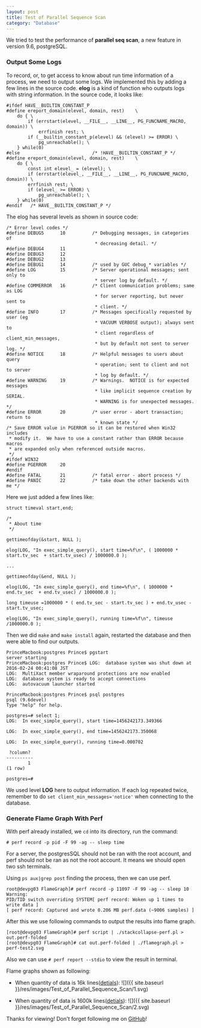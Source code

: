 ```yaml
---  
layout: post
title: Test of Parallel Sequence Scan
category: "Database"
---  
```


We tried to test the performance of **parallel seq scan**, a new feature in version 9.6, postgreSQL.




### Output Some Logs ###

To record, or, to get access to know about run time information of a process, we need to output some logs. We implemented this by adding a few lines in the source code.
**elog** is a kind of function who outputs logs with string information. In the source code, it looks like:

	#ifdef HAVE__BUILTIN_CONSTANT_P
	#define ereport_domain(elevel, domain, rest)	\
		do { \
			if (errstart(elevel, __FILE__, __LINE__, PG_FUNCNAME_MACRO, domain)) \
				errfinish rest; \
			if (__builtin_constant_p(elevel) && (elevel) >= ERROR) \
				pg_unreachable(); \
		} while(0)
	#else							/* !HAVE__BUILTIN_CONSTANT_P */
	#define ereport_domain(elevel, domain, rest)	\
		do { \
			const int elevel_ = (elevel); \
			if (errstart(elevel_, __FILE__, __LINE__, PG_FUNCNAME_MACRO, domain)) \
			errfinish rest; \
			if (elevel_ >= ERROR) \
				pg_unreachable(); \
		} while(0)
	#endif   /* HAVE__BUILTIN_CONSTANT_P */

The elog has several levels as shown in source code:

	/* Error level codes */
	#define DEBUG5		10			/* Debugging messages, in categories of
									 * decreasing detail. */
	#define DEBUG4		11
	#define DEBUG3		12
	#define DEBUG2		13
	#define DEBUG1		14			/* used by GUC debug_* variables */
	#define LOG			15			/* Server operational messages; sent only to
									 * server log by default. */
	#define COMMERROR	16			/* Client communication problems; same as LOG
									 * for server reporting, but never sent to
									 * client. */
	#define INFO		17			/* Messages specifically requested by user (eg
									 * VACUUM VERBOSE output); always sent to
									 * client regardless of client_min_messages,
									 * but by default not sent to server log. */
	#define NOTICE		18			/* Helpful messages to users about query
									 * operation; sent to client and not to server
									 * log by default. */
	#define WARNING		19			/* Warnings.  NOTICE is for expected messages
									 * like implicit sequence creation by SERIAL.
									 * WARNING is for unexpected messages. */
	#define ERROR		20			/* user error - abort transaction; return to
									 * known state */
	/* Save ERROR value in PGERROR so it can be restored when Win32 includes
	 * modify it.  We have to use a constant rather than ERROR because macros
	 * are expanded only when referenced outside macros.
	 */
	#ifdef WIN32
	#define PGERROR		20
	#endif
	#define FATAL		21			/* fatal error - abort process */
	#define PANIC		22			/* take down the other backends with me */

Here we just added a few lines like:

	struct timeval start,end; 

	/*
	 * About time
	 */

	gettimeofday(&start, NULL );

	elog(LOG, "In exec_simple_query(), start time=%f\n", ( 1000000 * start.tv_sec  + start.tv_usec) / 1000000.0 );

	...

	gettimeofday(&end, NULL );

	elog(LOG, "In exec_simple_query(), end time=%f\n", ( 1000000 * end.tv_sec  + end.tv_usec) / 1000000.0 );

	long timeuse =1000000 * ( end.tv_sec - start.tv_sec ) + end.tv_usec - start.tv_usec;

	elog(LOG, "In exec_simple_query(), running time=%f\n", timeuse /1000000.0 );

Then we did `make` and `make install` again, restarted the database and then were able to find our outputs.

	PrinceMacbook:postgres Prince$ pgstart
	server starting
	PrinceMacbook:postgres Prince$ LOG:  database system was shut down at 2016-02-24 00:41:08 JST
	LOG:  MultiXact member wraparound protections are now enabled
	LOG:  database system is ready to accept connections
	LOG:  autovacuum launcher started

	PrinceMacbook:postgres Prince$ psql postgres
	psql (9.6devel)
	Type "help" for help.

	postgres=# select 1;
	LOG:  In exec_simple_query(), start time=1456242173.349366
	
	LOG:  In exec_simple_query(), end time=1456242173.350068
	
	LOG:  In exec_simple_query(), running time=0.000702
	
	 ?column? 
	----------
	        1
	(1 row)

	postgres=#

We used level **LOG** here to output information. If each log repeated twice, remember to do `set client_min_messages='notice'` when connecting to the database.

### Generate Flame Graph With Perf ###

With perf already installed, we `cd` into its directory, run the command:

	# perf record -p pid -F 99 -ag -- sleep time

For a server, the postgresSQL should not be ran with the root account, and perf should not be ran as not the root account. It means we should open two ssh terminals.

Using `ps aux|grep post` finding the process, then we can use perf.

	root@devpg03 FlameGraph]# perf record -p 11097 -F 99 -ag -- sleep 10
	Warning:
	PID/TID switch overriding SYSTEM[ perf record: Woken up 1 times to write data ]
	[ perf record: Captured and wrote 0.206 MB perf.data (~9006 samples) ]

After this we use following commands to output the results into flame graph.

	[root@devpg03 FlameGraph]# perf script | ./stackcollapse-perf.pl > out.perf-folded
	[root@devpg03 FlameGraph]# cat out.perf-folded | ./flamegraph.pl > perf-test2.svg

Also we can use `# perf report --stdio` to view the result in terminal.

Flame graphs shown as following:

+ When quantity of data is 16k lines(<a href="http://princever.github.io/res/images/Test_of_Parallel_Sequence_Scan/1.svg">detials</a>):
![]({{ site.baseurl }}/res/images/Test_of_Parallel_Sequence_Scan/1.svg)

+ When quantity of data is 1600k lines(<a href="http://princever.github.io/res/images/Test_of_Parallel_Sequence_Scan/2.svg">detials</a>):
![]({{ site.baseurl }}/res/images/Test_of_Parallel_Sequence_Scan/2.svg)


Thanks for viewing! Don't forget following me on <a href="https://github.com/Princever">GitHub</a>!
